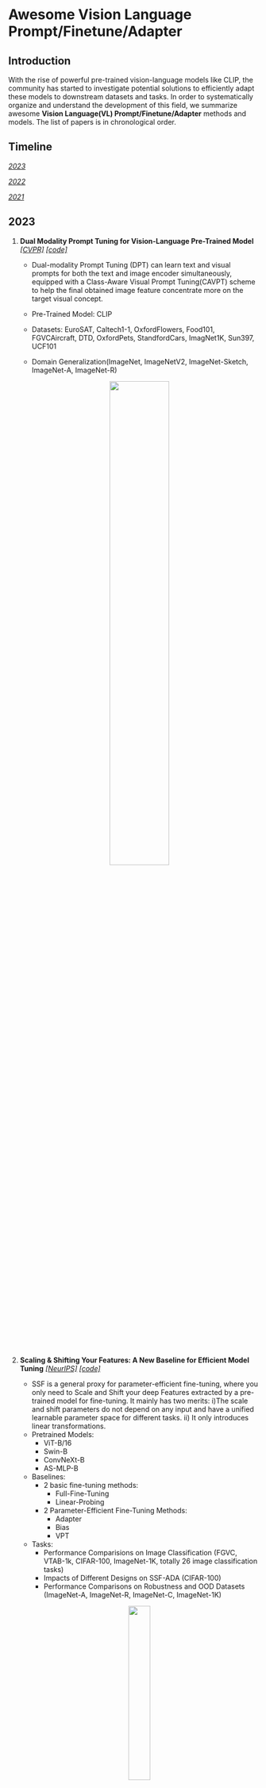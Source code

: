 # Awesome Vision Language Prompt/Finetune/Adapter

## Introduction
With the rise of powerful pre-trained vision-language models like CLIP, the community has started to investigate potential solutions to efficiently adapt these models to downstream datasets and tasks. In order to systematically organize and understand the development of this field, we summarize awesome **Vision Language(VL) Prompt/Finetune/Adapter** methods and models. The list of papers is in chronological order.

## Timeline

[*2023*](#2023)

[*2022*](#2022)

[*2021*](#2021)

## 2023

1.  ****Dual Modality Prompt Tuning for Vision-Language Pre-Trained Model**** [*[CVPR]*](https://arxiv.org/abs/2208.08340) [*[code]*](https://github.com/fanrena/DPT)
    - Dual-modality Prompt Tuning (DPT) can learn text and visual prompts for both the text and image encoder simultaneously, equipped with a Class-Aware Visual Prompt Tuning(CAVPT) scheme to help the final obtained image feature concentrate more on the target visual concept.
    
    - Pre-Trained Model: CLIP
    
    - Datasets: EuroSAT, Caltech1-1, OxfordFlowers, Food101, FGVCAircraft, DTD, OxfordPets, StandfordCars, ImagNet1K, Sun397, UCF101
    
    - Domain Generalization(ImageNet, ImageNetV2, ImageNet-Sketch, ImageNet-A, ImageNet-R) 
    <p align="center"><img width="50%" src="https://github.com/Hodasia/Awesome-Vision-Language-Finetune/blob/main/img/Untitled.png" /></p>
    
2.  ****Scaling & Shifting Your Features: A New Baseline for Efficient Model Tuning**** [*[NeurlPS]*](https://arxiv.org/abs/2210.08823) [*[code]*](https://github.com/dongzelian/SSF) 
    - SSF is a general proxy for parameter-efficient fine-tuning, where you only need to Scale and Shift your deep Features extracted by a pre-trained model for fine-tuning. It mainly has two merits: i)The scale and shift parameters do not depend on any input and have a unified learnable parameter space for different tasks. ii) It only introduces linear transformations.
    - Pretrained Models:
        - ViT-B/16
        - Swin-B
        - ConvNeXt-B
        - AS-MLP-B
    - Baselines:
        - 2 basic fine-tuning methods:
            - Full-Fine-Tuning
            - Linear-Probing
        - 2 Parameter-Efficient Fine-Tuning Methods:
            - Adapter
            - Bias
            - VPT
    - Tasks:
        - Performance Comparisions on Image Classification (FGVC, VTAB-1k, CIFAR-100, ImageNet-1K, totally 26 image classification tasks)
        - Impacts of Different Designs on SSF-ADA (CIFAR-100)
        - Performance Comparisons on Robustness and OOD Datasets (ImageNet-A, ImageNet-R, ImageNet-C, ImageNet-1K)
    <p align="center"><img width="30%" src="https://github.com/Hodasia/Awesome-Vision-Language-Finetune/blob/main/img/Untitled%201.png" /></p>
    
3.  ****Debiasing Vision-Language Models via Biased Prompts**** [*[arXiv]*](https://arxiv.org/abs/2302.00070) [*[code]*](https://github.com/chingyaoc/debias_vl)
    - Debias_VL is a general approach for self-debiasing foundation vision-language models by projecting out biased directions in the text embedding.
    
    - Pre-Trained Model: CLIP
    
    - Experiments
    
        - Discriminative models(zero-shot classifier, text-image retrieval)
        
        - Generative models(text-to-image)

    <p align="center"><img width="50%" src="https://github.com/Hodasia/Awesome-Vision-Language-Finetune/blob/main/img/Untitled%202.png" /></p>

4.  ****PLOT: Prompt Learning with Optimal Transport for Vision-Language Models**** [*[ICLR]*](https://arxiv.org/abs/2210.01253) [*[code]*](https://github.com/CHENGY12/PLOT)
    - PLOT is a prompt model based on CLIP and CoOp that uses optimal transport (OT) theory and two-stage optimization to learn multiple comprehensive prompts for describing different features of a category.
    - Pretrained Model: 
        - CLIP
        - CoOp
    - Task: 
        - few-shot recognition (Caltech101, ImageNet, OxfoldPets, StanfordCars, Flowers102, Food101, FGVCAircraft, DTD,  EuroSAT, UCF101, sun397)
        - domain generalization (ImageNet, ImageNetV2, ImageNet-Sketch, ImageNet-A, ImageNet-R).
    
    <p align="center"><img width="50%" src="https://github.com/Hodasia/Awesome-Vision-Language-Finetune/blob/main/img/Untitled%203.png" /></p>
    
5. ****VoLTA: Vision-Language Transformer with Weakly-Supervised Local-Feature Alignment**** [*[arXiv]*](https://arxiv.org/abs/2210.04135)
    - VoLTA (Vision-Language Transformer with weakly-supervised local-feature Alignment) is only utilizes image-caption data but achieves fine-grained region-level image understanding, eliminating the use of expensive box annotations.
    
    - Foundational Objective: Barlow Twins
    
    - Pre-Training & Downstream datasets: COCO, ImageNet, VOC07, LVIS, NLVR, Flicker30k
    
    <p align="center"><img width="50%" src="https://github.com/Hodasia/Awesome-Vision-Language-Finetune/blob/main/img/Untitled%204.png" /></p>
    
6. ****CLIP-ViP: Adapting Pre-trained Image-Text Model to Video-Language Representation Alignment**** [*[ICLRr]*](https://arxiv.org/abs/2209.06430) [*[code]*](https://github.com/microsoft/XPretrain/tree/main/CLIP-ViP)
- CLIP-ViP model is proposed in three aspects:
    
    - adopt an image captioning model instead of using video captioning model
        
    - equip with Video Proxy mechanism
        
    - use Omnisource Cross-modal Learning(OCL)
- Preliminary:
    
    - post-pretraining with different data-scale
        
        - pre-trained models: CLIP-ViT-B/32, CLIP4Clip
            
        - dataset: WebVid-2.5M, HD-VILA-100M, HD-VILA-10M, MSR-VTT
            
    - language domain gap with downstream data
        
        - datasets: MSR-VTT, DiDeMo, HD-VILA-100M, webVid-2.5M, MS-COCO, Conceptual Caption 12M
            
        - pre-trained model: CLIP
 - Tasks:
    
    - Video-Text Post-Pretrainig(HD-VILA-100M)
        
    - Fine-tuning Training(MSR-VTT, DiDeMo, LSMDC, ActivityNet)
    
    <p align="center"><img width="50%" src="https://github.com/Hodasia/Awesome-Vision-Language-Finetune/blob/main/img/Untitled%205.png" /></p>
    
7. ****SgVA-CLIP: Semantic-guided Visual Adapting of Vision-Language Models for Few-shot Image Classification**** [*[arXiv]*](https://arxiv.org/abs/2211.16191)
    - Semantic-Guided Visual Adapting (SgVA) extends vision-language pre-trained models to produce discriminative adapted visual features with the guidance of the fine-grained cross-modal knowledge learned by the pre-trained model.
    
    - Baselines and Benchmarks
    
        - PEMnE-BMS\*, HCTransformers, CLIP_LP+LN, P>M>F, cluster-FSL, PT+MAP, EPNet and EASY(miniImagenet and tieredImagenet)
        
        - Zero-shot CLIP, CoOp, CLIP-Adapter, ProGrad(ImageNet, StandfordCars, UCF101, Caltech101, Flowers102, SUN397, DTD, EuroSAT, FGVCAircraft, OxfordPets, Food101)
    
    <p align="center"><img width="50%" src="https://github.com/Hodasia/Awesome-Vision-Language-Finetune/blob/main/img/Untitled%206.png" /></p>
    
8. ****Understanding and Mitigating Overfitting in Prompt Tuning for Vision-Language Models**** [*[arXiv]*](https://arxiv.org/abs/2211.02219) [*[code]*](https://tinyurl.com/mpe64f89)
    
    <p align="center"><img width="50%" src="https://github.com/Hodasia/Awesome-Vision-Language-Finetune/blob/main/img/Untitled%207.png" /></p>
    
9. ****Re-ViLM: Retrieval-Augmented Visual Language Model for Zero and Few-Shot Image Captioning**** [*[arXiv]*](https://arxiv.org/abs/2302.04858) 
    
    <p align="center"><img width="50%" src="https://github.com/Hodasia/Awesome-Vision-Language-Finetune/blob/main/img/Untitled%208.png" /></p>
    
10. ****VoP: Text-Video Co-operative Prompt Tuning for Cross-Modal Retrieval**** [*[CVPR]*](https://arxiv.org/abs/2211.12764) [*[code]*](https://github.com/bighuang624/VoP)
    
    <p align="center"><img width="50%" src="https://github.com/Hodasia/Awesome-Vision-Language-Finetune/blob/main/img/Untitled%209.png" /></p>
    
11. ****Contrastive Prompt Tuning Improves Generalization in Vision-Language Models**** [*[ICLR]*](https://openreview.net/forum?id=g4JB0ksCrKe)
    
    <p align="center"><img width="50%" src="https://github.com/Hodasia/Awesome-Vision-Language-Finetune/blob/main/img/Untitled%2010.png" /></p>
    
12. ****Vision Transformer Adapter for Dense Predictions**** [*[ICLR]*](https://arxiv.org/abs/2205.08534) [*[code]*](https://github.com/czczup/ViT-Adapter)
    
    <p align="center"><img width="50%" src="https://github.com/Hodasia/Awesome-Vision-Language-Finetune/blob/main/img/Untitled%2011.png" /></p>
    
13. ****T2I-Adapter: Learning Adapters to Dig out More Controllable Ability for Text-to-Image Diffusion Models**** [*[arXiv]*](https://arxiv.org/abs/2302.08453) [*[code]*](https://github.com/TencentARC/T2I-Adapter)
    
    <p align="center"><img width="50%" src="https://github.com/Hodasia/Awesome-Vision-Language-Finetune/blob/main/img/Untitled%2012.png" /></p>
    
14. ****Debiased Fine-Tuning for Vision-language Models by Prompt Regularization**** [*[arXiv]*](https://arxiv.org/abs/2301.12429)
    
    <p align="center"><img width="50%" src="https://github.com/Hodasia/Awesome-Vision-Language-Finetune/blob/main/img/Untitled%2013.png" /></p>
    
15. ****Fine-tuned CLIP Models are Efficient Video Learners**** [*[CVPR]*](https://arxiv.org/abs/2212.03640) [*[code]*](https://github.com/muzairkhattak/ViFi-CLIP) 
    
    <p align="center"><img width="30%" src="https://github.com/Hodasia/Awesome-Vision-Language-Finetune/blob/main/img/Untitled%2014.png" /></p>
16. ****Multimodality Helps Unimodality: Cross-Modal Few-Shot Learning with Multimodal Models**** [*[CVPR]*](https://arxiv.org/abs/2301.06267) [*[code]*](https://github.com/linzhiqiu/cross_modal_adaptation)
    - The cross-modal adaptation approach treats examples from different modalities as additional few-shot examples, encoding different modalities to the same representation space.
    
    - Pre-trained Models:
    
        - CLIP
        
        - AudioCLIP
        
    - Task:
    
        - Vision-Language Adaption(Caltech101, OxfordPets, StanfordCars, Flowers102, Food101, FGVCAircraft, SUN397, DTD, EuroSAT, UCF101)
        
        - Vision-Audio Adaption(ImageNet, ESC-50)
    <p align="center"><img width=50% src="https://github.com/linzhiqiu/cross_modal_adaptation/blob/main/assets/methodology.png" /></p>
17. ****Not All Features Matter: Enhancing Few-Shot CLIP with Adaptive Prior Refinement**** [*[arXiv]*](https://arxiv.org/pdf/2304.01195.pdf)[*[code]*](https://github.com/yangyangyang127/APE)
    - Adaptive Prior Refinement method (APE) directly utilizes the refined cache model for inference and explore the trilateral affinities  between the text image, the refined cache model and textual representations for robust training-free recognition.
    
    - Training-required APE-T simply trains lightweight category residuals on top other than costly fine-tuning the entire cache model.
    
    - Pre-Trained Models:
    
        - CLIP
        
        - CoOp
        
        - Tip-Adapter
        
    - Tasks
    
        - Comprehensive Evaluation(ImageNet, Caltech101, DTD, EuroSAT, FGVCAircraft, Flowers102, Food101, OxfordPets, StandfordCars, SUN397, UCF101)
        
        - Generalization Ability(ImageNet-V2, ImageNet-Sketch)
    <p align="center"><img width=50% src="https://github.com/yangyangyang127/APE/raw/main/framework.png" /></p>
18. ****Exploring Vision-Language Models for Imbalanced Learning**** [*[arXiv]*](https://arxiv.org/pdf/2304.01457.pdf) [*[code]*](https://github.com/Imbalance-VLM/Imbalance-VLM)
    - Imbalance-VLM uses supervised imbalanced methods in conjunction with VLMs to improve the performance of VLMs on tail classes, incorporating lightweight decoder after the ViT of VLMs to save memory and capture subtle features for tail classes.
    
    - Pre-Trained Models:
    
        - CLIP
        
        - Laion-CLIP
        
    - Datasets(ImageNet-LT, Places-LT, iNaturalist2018)
    <p align="center"><img width=50% src="https://github.com/Imbalance-VLM/Imbalance-VLM/raw/master/main-figure.png" /></p>
19. ****Prompt Pre-Training with Twenty-Thousand Classes for Open-Vocabulary Visual Recognition**** [*[arXiv]*](https://arxiv.org/pdf/2304.04704.pdf) [*[code]*](https://github.com/amazon-science/prompt-pretraining)
    - POMP is a memory and computation efficient model and enables the learned prompt to condense semantic information for a rich set of visual concepts with over twenty-thousand classes.
    
    - Backbone: CLIP(ViT/B-16)
    
    - Dataset: ImageNet-21K
    <p align="center"><img width=50% src="https://github.com/amazon-science/prompt-pretraining/raw/main/docs/main_figure.png" /></p>

## 2022

1. **Learning to Prompt for Continual Learning** [*[CVPR]*](https://arxiv.org/abs/2112.08654) [*[code]*](https://github.com/google-research/l2p)
    
    <p align="center"><img width="50%" src="https://github.com/Hodasia/Awesome-Vision-Language-Finetune/blob/main/img/Untitled%2015.png" /></p>
    
2. **Visual Prompt Tuning** [*[ECCV]*](https://arxiv.org/abs/2203.12119) [*[code]*](https://github.com/kmnp/vpt)
    
    <p align="center"><img width="50%" src="https://github.com/Hodasia/Awesome-Vision-Language-Finetune/blob/main/img/Untitled%2016.png" /></p>
    
3. **Unified Vision and Language Prompt Learning** [*[CVPR]*](https://arxiv.org/abs/2210.07225) [*[code]*](https://github.com/yuhangzang/UPT)
    
    <p align="center"><img width="50%" src="https://github.com/Hodasia/Awesome-Vision-Language-Finetune/blob/main/img/Untitled%2017.png" /></p>
    
4. ****AdaptFormer: Adapting Vision Transformers for Scalable Visual Recognition**** [*[NeurlPS]*](https://arxiv.org/abs/2205.13535) [*[code]*](https://github.com/ShoufaChen/AdaptFormer)
    
    <p align="center"><img width="50%" src="https://github.com/Hodasia/Awesome-Vision-Language-Finetune/blob/main/img/Untitled%2018.png" /></p>
    
5. ****Neural Prompt Search**** [*[arXiv]*](https://arxiv.org/abs/2206.04673) [*[code]*](https://github.com/ZhangYuanhan-AI/NOAH)
    
    <p align="center"><img width="50%" src="https://github.com/Hodasia/Awesome-Vision-Language-Finetune/blob/main/img/Untitled%2019.png" /></p>
    
6. ****Convolutional Bypasses Are Better Vision Transformer Adapters**** [*[arXiv]*](https://arxiv.org/abs/2207.07039) [*[code]*](https://github.com/JieShibo/PETL-ViT) arXiv*
    <table><tr>
        <td>
            <img src="https://github.com/Hodasia/Awesome-Vision-Language-Finetune/blob/main/img/Untitled%2020.png" border=0/></p>
        </td>
        <td>
            <img src="https://github.com/Hodasia/Awesome-Vision-Language-Finetune/blob/main/img/Untitled%2021.png" border=0/></p>
        </td>
    </tr></table>
         
7. ****Conv-Adapter: Exploring Parameter Efficient Transfer Learning for ConvNets**** [*[arXiv]*](https://arxiv.org/abs/2208.07463)
    
    <p align="center"><img width="50%" src="https://github.com/Hodasia/Awesome-Vision-Language-Finetune/blob/main/img/Untitled%2022.png" /></p>
    
8. ****ST-Adapter: Parameter-Efficient Image-to-Video Transfer Learning**** [*[NeurlPS]*](https://arxiv.org/abs/2206.13559) [*[code]*](https://github.com/linziyi96/st-adapter)
    
    <p align="center"><img width="50%" src="https://github.com/Hodasia/Awesome-Vision-Language-Finetune/blob/main/img/Untitled%2023.png" /></p>
    
9. ****Parameter-efficient Model Adaptation for Vision Transformers**** [*[arXiv]*](https://arxiv.org/abs/2203.16329)
    
    <p align="center"><img width="50%" src="https://github.com/Hodasia/Awesome-Vision-Language-Finetune/blob/main/img/Untitled%2024.png" /></p>
    
10. ****VL-Adapter: Parameter-Efficient Transfer Learning for Vision-and-Language Tasks**** [*[CVPR]*](https://arxiv.org/abs/2112.06825) [*[code]*](https://github.com/ylsung/VL_adapter)
    
    <p align="center"><img width="50%" src="https://github.com/Hodasia/Awesome-Vision-Language-Finetune/blob/main/img/Untitled%2025.png" /></p>
    
11. ****Prompt Vision Transformer for Domain Generalization**** [*[arXiv]*](https://arxiv.org/abs/2208.08914)
    
    <p align="center"><img width="50%" src="https://github.com/Hodasia/Awesome-Vision-Language-Finetune/blob/main/img/Untitled%2026.png" /></p>     
12. ****Visual Prompt Tuning for Generative Transfer Learning**** [*[arXiv]*](https://arxiv.org/abs/2210.00990)
    
    <p align="center"><img width="30%" src="https://github.com/Hodasia/Awesome-Vision-Language-Finetune/blob/main/img/Untitled%2027.png" /></p>
    
13. ****Learning Domain Invariant Prompt for Vision-Language Models**** [*[arXiv]*](https://arxiv.org/abs/2212.04196)
    
    <p align="center"><img width="50%" src="https://github.com/Hodasia/Awesome-Vision-Language-Finetune/blob/main/img/Untitled%2028.png" /></p>
    
14. ****Domain-Unified Prompt Representations for Source-Free Domain Generalization**** [*[arXiv]*](https://arxiv.org/abs/2209.14926) [*[code]*](https://github.com/muse1998/Source-Free-Domain-Generalization)
    
    <p align="center"><img width="50%" src="https://github.com/Hodasia/Awesome-Vision-Language-Finetune/blob/main/img/Untitled%2029.png" /></p>
    
15. ****Prompt-Matched Semantic Segmentation**** [*[arXiv]*](https://arxiv.org/abs/2208.10159)
    
    <p align="center"><img width="50%" src="https://github.com/Hodasia/Awesome-Vision-Language-Finetune/blob/main/img/Untitled%2030.png" /></p>
    
16. ****Visual Prompting via Image Inpainting**** [*[arXiv]*](https://arxiv.org/abs/2209.00647) 
    
    <p align="center"><img width="50%" src="https://github.com/Hodasia/Awesome-Vision-Language-Finetune/blob/main/img/Untitled%2031.png" /></p>
    
17. ****Unleashing the Power of Visual Prompting At the Pixel Level**** [*[arXiv]*](https://arxiv.org/abs/2212.10556) [*[code]*](https://github.com/UCSC-VLAA/EVP)
    
    <p align="center"><img width="50%" src="https://github.com/Hodasia/Awesome-Vision-Language-Finetune/blob/main/img/Untitled%2032.png" /></p>
    
18. ****Exploring Visual Prompts for Adapting Large-Scale Models**** [*[arXiv]*](https://arxiv.org/abs/2203.17274) [*[code]*](http://hjbahng.github.io/visual_prompting)
    
    <p align="center"><img width="50%" src="https://github.com/Hodasia/Awesome-Vision-Language-Finetune/blob/main/img/Untitled%2033.png" /></p>
    
19. ****Visual Prompt Tuning for Test-time Domain Adaptation**** [*[arXiv]*](https://arxiv.org/abs/2210.04831)
    
    <p align="center"><img width="50%" src="https://github.com/Hodasia/Awesome-Vision-Language-Finetune/blob/main/img/Untitled%2034.png" /></p>
    
20. ****Test-Time Prompt Tuning for Zero-Shot Generalization in Vision-Language Models**** [*[NeurlPS]*](https://arxiv.org/abs/2209.07511) [*[code]*](https://azshue.github.io/TPT)
    
    <p align="center"><img width="50%" src="https://github.com/Hodasia/Awesome-Vision-Language-Finetune/blob/main/img/Untitled%2035.png" /></p>
    
21. ****Prompt Generation Networks for Efficient Adaptation of Frozen Vision Transformers**** [*[arXiv]*](https://arxiv.org/abs/2210.06466) [*[code]*](https://github.com/jochemloedeman/PGN)
    
    <p align="center"><img width="50%" src="https://github.com/Hodasia/Awesome-Vision-Language-Finetune/blob/main/img/Untitled%2036.png" /></p>
    
22. **Multitask Vision-Language Prompt Tuning** [*[arXiv]*](https://arxiv.org/abs/2211.11720) [*[code]*](https://github.com/sIncerass/MVLPT)
    
    <p align="center"><img width="50%" src="https://github.com/Hodasia/Awesome-Vision-Language-Finetune/blob/main/img/Untitled%2037.png" /></p>
    
23. ****Prompt Tuning with Soft Context Sharing for Vision-Language Models**** [*[arXiv]*](https://arxiv.org/abs/2208.13474)
    
    <p align="center"><img width="50%" src="https://github.com/Hodasia/Awesome-Vision-Language-Finetune/blob/main/img/Untitled%2038.png" /></p>
    
24. ****Learning to Prompt for Vision-Language Models**** [*[IJCV]*](https://arxiv.org/abs/2109.01134) [*[code]*](https://github.com/KaiyangZhou/CoOp)
    - Based on continuous prompt learning and  provided 2 implementations that handle different tasks, Context Optimization(CoOp) models a prompt’s context words with learnable vectors while the entire pre-trained parameters are kept fixed, improving the deployment efficiency compared with proposed vision-language models.
    - Pretrained Models: CLIP
    - Tasks
        - Few-Shot Learning(ImageNet, Caltech101, OxfordPets, StanfordCars, Flowers102, Food101, FGVCAircraft, SUN397, DTD, EuroSAT, UCF101)
        - Domain Generalization(ImageNet, ImageNetV2, ImageNet-Sketch, ImageNet-A, ImageNet-R)
    
    <p align="center"><img width="50%" src="https://github.com/Hodasia/Awesome-Vision-Language-Finetune/blob/main/img/Untitled%2039.png" /></p>
    
25. ****Language-Aware Soft Prompting for Vision & Language Foundation Models**** [*[arXiv]*](https://arxiv.org/abs/2210.01115)
    
    <p align="center"><img width="50%" src="https://github.com/Hodasia/Awesome-Vision-Language-Finetune/blob/main/img/Untitled%2040.png" /></p>
    
26. ****Supporting Vision-Language Model Inference with Causality-pruning Knowledge Prompt**** [*[arXiv]*](https://arxiv.org/abs/2205.11100)
    
    <p align="center"><img width="50%" src="https://github.com/Hodasia/Awesome-Vision-Language-Finetune/blob/main/img/Untitled%2041.png" /></p>
    
27. ****Learning to Prompt for Open-Vocabulary Object Detection with Vision-Language Model**** [*[CVPR]*](https://arxiv.org/abs/2203.14940) [*[code]*](https://github.com/dyabel/detpro)
    
    <p align="center"><img width="50%" src="https://github.com/Hodasia/Awesome-Vision-Language-Finetune/blob/main/img/Untitled%2042.png" /></p>
    
28. **A Good Prompt Is Worth Millions of Parameters: Low-resource Prompt-based Learning for Vision-Language Models** [*[ACL]*](https://arxiv.org/abs/2110.08484) [*[code]*](https://github.com/woojeongjin/FewVLM)
    
    <p align="center"><img width="50%" src="https://github.com/Hodasia/Awesome-Vision-Language-Finetune/blob/main/img/Untitled%2043.png" /></p>
    
29. ****Prompting through Prototype: A Prototype-based Prompt Learning on Pretrained Vision-Language Models**** [*[arXiv]*](https://arxiv.org/abs/2210.10841)
    
    <p align="center"><img width="50%" src="https://github.com/Hodasia/Awesome-Vision-Language-Finetune/blob/main/img/Untitled%2044.png" /></p>
    
30. ****Unsupervised Prompt Learning for Vision-Language Models**** [*[arXiv]*](https://arxiv.org/abs/2204.03649) [*[code]*](https://github.com/tonyhuang2022/UPL)
    
    <p align="center"><img width="50%" src="https://github.com/Hodasia/Awesome-Vision-Language-Finetune/blob/main/img/Untitled%2045.png" /></p>
    
31. ****Prompt Distribution Learning**** [*[CVPR]*](https://arxiv.org/abs/2205.03340)
    
    <p align="center"><img width="50%" src="https://github.com/Hodasia/Awesome-Vision-Language-Finetune/blob/main/img/Untitled%2046.png" /></p>
    
32. **Conditional Prompt Learning for Vision-Language Models** [*[CVPR]*](https://arxiv.org/abs/2203.05557) [*[code]*](https://github.com/KaiyangZhou/CoOp)
    - Conditional Context Optimization(CoCoOp) extends CoOp by further learning a lightweight neural network(Meta-Net) to generate for each image an input-conditional token(vector), allowing the gap between manual and learning-base prompts to be substantially reduced.
    - Pretrained Model: CLIP
    - Tasks:
        - Generalization from Base to New Classes(ImageNet, Caltech101, OxfordPets, StanfordCars, Flowers102, Food101, FGVCAircraft, SUN397, DTD, EuroSAT, UCF101)
        - Cross-Dataset Transfer(ImageNet, Caltech101, OxfordPets, StanfordCars, Flowers102, Food101, FGVCAircraft, SUN397, DTD, EuroSAT, UCF101)
        - Domain Generalization(ImageNet, ImageNetV2, ImageNet-Sketch, ImageNet-A, ImgaeNet-R)
    
    <p align="center"><img width="50%" src="https://github.com/Hodasia/Awesome-Vision-Language-Finetune/blob/main/img/Untitled%2047.png" /></p>
    
33. ****DenseCLIP: Language-Guided Dense Prediction with Context-Aware Prompting**** [*[CVPR]*](https://arxiv.org/abs/2112.01518) [*[code]*](https://github.com/raoyongming/DenseCLIP)
    
    <p align="center"><img width="50%" src="https://github.com/Hodasia/Awesome-Vision-Language-Finetune/blob/main/img/Untitled%2048.png" /></p>
    
34. ****CLIP also Understands Text: Prompting CLIP for Phrase Understanding**** [*[arXiv]*](https://arxiv.org/abs/2210.05836)
    
    <p align="center"><img width="50%" src="https://github.com/Hodasia/Awesome-Vision-Language-Finetune/blob/main/img/Untitled%2049.png" /></p>
    
35. ****Bridge-Prompt: Towards Ordinal Action Understanding in Instructional Videos**** [*[CVPR]*](https://arxiv.org/abs/2203.14104) [*[code]*](https://github.com/ttlmh/Bridge-Prompt)
    
    <p align="center"><img width="50%" src="https://github.com/Hodasia/Awesome-Vision-Language-Finetune/blob/main/img/Untitled%2050.png" /></p>
    
36. ****Prompting Visual-Language Models for Efficient Video Understanding**** [*[ECCV]*](https://arxiv.org/abs/2112.04478)
    
    <p align="center"><img width="50%" src="https://github.com/Hodasia/Awesome-Vision-Language-Finetune/blob/main/img/Untitled%2051.png" /></p>
    
37. ****PointCLIP V2: Adapting CLIP for Powerful 3D Open-world Learning**** [*[CVPR]*](https://arxiv.org/abs/2211.11682) [*[code]*](https://github.com/yangyangyang127/PointCLIP_V2)
    
    <p align="center"><img width="50%" src="https://github.com/Hodasia/Awesome-Vision-Language-Finetune/blob/main/img/Untitled%2052.png" /></p>
    
38. ****SVL-Adapter: Self-Supervised Adapter for Vision-Language Pretrained Models**** [*[BMV]*](https://arxiv.org/abs/2210.03794) [*[code]*](https://github.com/omipan/svl_adapter)
    
    <p align="center"><img width="50%" src="https://github.com/Hodasia/Awesome-Vision-Language-Finetune/blob/main/img/Untitled%2053.png" /></p>
    
39. ****Localized Latent Updates for Fine-Tuning Vision-Language Models**** [*[arXiv]*](https://arxiv.org/abs/2212.06556)
40. ****EfficientVLM: Fast and Accurate Vision-Language Models via Knowledge Distillation and Modal-adaptive Pruning**** [*[arXiv]*](https://arxiv.org/abs/2210.07795)  [*[code]*](https://github.com/swaggy-TN/EfficientVLM)
    
    <p align="center"><img width="50%" src="https://github.com/Hodasia/Awesome-Vision-Language-Finetune/blob/main/img/Untitled%2054.png" /></p>
    
41. ****Can Language Understand Depth?**** [*[ACM MM]*](https://arxiv.org/abs/2207.01077) [*[code]*](https://github.com/Adonis-galaxy/DepthCLIP)
    
    <p align="center"><img width="50%" src="https://github.com/Hodasia/Awesome-Vision-Language-Finetune/blob/main/img/Untitled%2055.png" /></p>
    
42. ****Prompting for Multi-Modal Tracking**** [*[ACM MM]*](https://arxiv.org/abs/2207.14571)
    
    <p align="center"><img width="50%" src="https://github.com/Hodasia/Awesome-Vision-Language-Finetune/blob/main/img/Untitled%2056.png" /></p>
    
43. ****Expanding Language-Image Pretrained Models for General Video Recognition**** [*[ECCV]*](https://arxiv.org/abs/2208.02816) [*[code]*](https://aka.ms/X-CLIP)
    
    <p align="center"><img width="50%" src="https://github.com/Hodasia/Awesome-Vision-Language-Finetune/blob/main/img/Untitled%2057.png" /></p>
    
44. ****Tip-Adapter: Training-free Adaption of CLIP for Few-shot Classification**** [*[ECCV]*](https://arxiv.org/abs/2207.09519) [*[code]*](https://github.com/gaopengcuhk/Tip-Adapter) ECCV*
    - Tip-Adapter with Fine-tuning(Tip-Adapter-F) is the fine-tuned version of Tip-Adatper. It unfreezed the cached keys as a good initialization for learnable parameters and further fine-tuned them via SGD.
    
    - Pre-Trianed Models:
    
        - CLIP
        
        - CoOp
        
        - Tip-Adapter
        
    - Experiments(ImageNet, StandfordCars, UCF101,Caltech101, Flowers102, SUN397,DTD, EuroSAT, FGVCAircraft, OxfordPets, Food101)
    
    <p align="center"><img width="50%" src="https://github.com/Hodasia/Awesome-Vision-Language-Finetune/blob/main/img/Untitled%2058.png" /></p>
    
45. ****Adapting CLIP For Phrase Localization Without Further Training**** [*[arXiv]*](https://arxiv.org/abs/2204.03647) [*[code]*](https://github.com/pals-ttic/adapting-CLIP)
    
    <p align="center"><img width="50%" src="https://github.com/Hodasia/Awesome-Vision-Language-Finetune/blob/main/img/Untitled%2059.png" /></p>
    
46. ****CPT: Colorful Prompt Tuning for Pre-trained Vision-Language Models**** [*[arXiv]*](https://arxiv.org/abs/2109.11797) [*[code]*](https://github.com/thunlp/CPT)
    
    <p align="center"><img width="50%" src="https://github.com/Hodasia/Awesome-Vision-Language-Finetune/blob/main/img/Untitled%2060.png" /></p>
    
47. ****Domain Prompt Learning for Efficiently Adapting CLIP to Unseen Domains**** [*[arXiv]*](https://arxiv.org/abs/2111.12853) [*[code]*](https://github.com/shogi880/DPLCLIP)
    
    <p align="center"><img width="50%" src="https://github.com/Hodasia/Awesome-Vision-Language-Finetune/blob/main/img/Untitled%2061.png" /></p>
    
48. ****Clip-Tuning: Towards Derivative-free Prompt Learning with a Mixture of Rewards**** [*[EMNLP]*](https://arxiv.org/abs/2210.12050)
    
    <p align="center"><img width="50%" src="https://github.com/Hodasia/Awesome-Vision-Language-Finetune/blob/main/img/Untitled%2062.png" /></p>
    
49. **Prompt-aligned Gradient for Prompt Tuning** [*[arXiv]*](https://arxiv.org/abs/2205.14865) [*[code]*](https://github.com/BeierZhu/Prompt-align)
    
    <p align="center"><img width="50%" src="https://github.com/Hodasia/Awesome-Vision-Language-Finetune/blob/main/img/Untitled%2063.png" /></p>
    
50. ****DualCoOp: Fast Adaptation to Multi-Label Recognition with Limited Annotations**** [*[arXiv]*](https://arxiv.org/abs/2206.09541)
    
    <p align="center"><img width="50%" src="https://github.com/Hodasia/Awesome-Vision-Language-Finetune/blob/main/img/Untitled%2064.png" /></p>
    
51. ****Delving into the Openness of CLIP**** [*[arXiv]*](https://arxiv.org/abs/2206.01986)
    
    <p align="center"><img width="50%" src="https://github.com/Hodasia/Awesome-Vision-Language-Finetune/blob/main/img/Untitled%2065.png" /></p>
    
52. ****OrdinalCLIP: Learning Rank Prompts for Language-Guided Ordinal Regression**** [*[NeurlPS]*](https://arxiv.org/abs/2206.02338)  [*[code]*](https://github.com/xk-huang/OrdinalCLIP)
    
    <p align="center"><img width="50%" src="https://github.com/Hodasia/Awesome-Vision-Language-Finetune/blob/main/img/Untitled%2066.png" /></p>
    
53. ****Prompt Tuning for Generative Multimodal Pretrained Models**** [*[arXiv]*](https://arxiv.org/abs/2208.02532) [*[code]*](https://github.com/OFA-Sys/OFA)
    
    <p align="center"><img width="50%" src="https://github.com/Hodasia/Awesome-Vision-Language-Finetune/blob/main/img/Untitled%2067.png" /></p>
    
54. ****Contrastive Demonstration Tuning for Pre-trained Language Models**** [*[EMNLP]*](https://arxiv.org/abs/2204.04392) [*[code]*](https://github.com/zjunlp/PromptKG/tree/main/research/Demo-Tuning)
    
    <p align="center"><img width="50%" src="https://github.com/Hodasia/Awesome-Vision-Language-Finetune/blob/main/img/Untitled%2068.png" /></p>
    
55. ****PPT: Pre-trained Prompt Tuning for Few-shot Learning**** [*[ACL]*](https://arxiv.org/abs/2109.04332) [*[code]*](http://github.com/thu-coai/PPT)
    
    <p align="center"><img width="50%" src="https://github.com/Hodasia/Awesome-Vision-Language-Finetune/blob/main/img/Untitled%2069.png" /></p>
    
56. ****Pro-tuning: Unified Prompt Tuning for Vision Tasks**** [*[arXiv]*](https://arxiv.org/abs/2207.14381)

<p align="center"><img width="50%" src="https://github.com/Hodasia/Awesome-Vision-Language-Finetune/blob/main/img/Untitled%2070.png" /></p>

56. ****MaPLe: Multi-modal Prompt Learning**** [*[arXiv]*](https://arxiv.org/abs/2210.03117) [*[code]*](https://tinyurl.com/2dzs8f3w)
    
    <p align="center"><img width="50%" src="https://github.com/Hodasia/Awesome-Vision-Language-Finetune/blob/main/img/Untitled%2071.png" /></p>
    
57. ****Multi-Prompt Alignment for Multi-Source Unsupervised Domain Adaptation**** [*[arXiv]*](https://arxiv.org/abs/2209.15210)
    
    <p align="center"><img width="50%" src="https://github.com/Hodasia/Awesome-Vision-Language-Finetune/blob/main/img/Untitled%2072.png" /></p>
    
58. ****An Empirical Study of GPT-3 for Few-Shot Knowledge-Based VQA**** [*[AAAI]*](https://arxiv.org/abs/2109.05014) [*[code]*](https://github.com/microsoft/PICa)
    
    <p align="center"><img width="50%" src="https://github.com/Hodasia/Awesome-Vision-Language-Finetune/blob/main/img/Untitled%2073.png" /></p>
    
59. ****VisualGPT: Data-efficient Adaptation of Pretrained Language Models for Image Captioning**** [*[CVPR]*](https://arxiv.org/abs/2102.10407) [*[code]*](https://github.com/Vision-CAIR/VisualGPT)
    
    <p align="center"><img width="50%" src="https://github.com/Hodasia/Awesome-Vision-Language-Finetune/blob/main/img/Untitled%2074.png" /></p>
    
60. ****Flamingo: a Visual Language Model for Few-Shot Learning**** [*[arXiv]*](https://arxiv.org/abs/2204.14198)
    
    <p align="center"><img width="50%" src="https://github.com/Hodasia/Awesome-Vision-Language-Finetune/blob/main/img/Untitled%2075.png" /></p>
    
61. ****Visual Clues: Bridging Vision and Language Foundations for Image Paragraph Captioning**** [*[arXiv]*](https://arxiv.org/abs/2206.01843)
    
    <p align="center"><img width="50%" src="https://github.com/Hodasia/Awesome-Vision-Language-Finetune/blob/main/img/Untitled%2076.png" /></p>
    
62. ****DU-VLG: Unifying Vision-and-Language Generation via Dual Sequence-to-Sequence Pre-training**** [*[ACL]*](https://arxiv.org/abs/2203.09052)
    
    <p align="center"><img width="50%" src="https://github.com/Hodasia/Awesome-Vision-Language-Finetune/blob/main/img/Untitled%2077.png" /></p>
    
63. ****Grounded Language-Image Pre-training**** [*[CVPR]*](https://arxiv.org/abs/2112.03857) [*[code]*](https://github.com/microsoft/GLIP) CVPR*
    
    <p align="center"><img width="50%" src="https://github.com/Hodasia/Awesome-Vision-Language-Finetune/blob/main/img/Untitled%2078.png" /></p>
    
64. ****GroupViT: Semantic Segmentation Emerges from Text Supervision**** [*[CVPR]*](https://arxiv.org/abs/2202.11094) [*[code]*](https://github.com/NVlabs/GroupViT)
    
    <p align="center"><img width="50%" src="https://github.com/Hodasia/Awesome-Vision-Language-Finetune/blob/main/img/Untitled%2079.png" /></p>
    
65. ****Finetune like you pretrain: Improved finetuning of zero-shot vision models**** [*[arXiv]*](https://arxiv.org/abs/2212.00638) [*[code]*](https://github.com/locuslab/FLYP)
    
    <p align="center"><img width="50%" src="https://github.com/Hodasia/Awesome-Vision-Language-Finetune/blob/main/img/Untitled%2080.png" /></p>
    
66. ****CPL: Counterfactual Prompt Learning for Vision and Language Models**** [*[arXiv]*](https://arxiv.org/abs/2210.10362)*  [*[code]*](https://github.com/eric-ai-lab/CPL)  *arXiv*
    
    <p align="center"><img width="50%" src="https://github.com/Hodasia/Awesome-Vision-Language-Finetune/blob/main/img/Untitled%2081.png" /></p>
    
67. ****Zero-Shot Temporal Action Detection via Vision-Language Prompting**** [*[ECCV]*](https://arxiv.org/abs/2207.08184) [*[code]*](https://github.com/sauradip/STALE)
    
    <p align="center"><img width="50%" src="https://github.com/Hodasia/Awesome-Vision-Language-Finetune/blob/main/img/Untitled%2082.png" /></p>
    

## 2021

1. ****AdaViT: Adaptive Vision Transformers for Efficient Image Recognition**** [*[CVPR]*](https://arxiv.org/abs/2111.15668)
    
    <p align="center"><img width="50%" src="https://github.com/Hodasia/Awesome-Vision-Language-Finetune/blob/main/img/Untitled%2083.png" /></p>
    
2. ****Unified Multimodal Pre-training and Prompt-based Tuning for Vision-Language Understanding and Generation**** [*[arXiv]*](https://arxiv.org/abs/2112.05587)
    
    <p align="center"><img width="50%" src="https://github.com/Hodasia/Awesome-Vision-Language-Finetune/blob/main/img/Untitled%2084.png" /></p>
    
3. **Learning Transferable Visual Models From Natural Language Supervision** [*[arXiv]*](https://arxiv.org/abs/2103.00020#) [*[code]*](https://github.com/OpenAI/CLIP)
    
    <p align="center"><img width="50%" src="https://github.com/Hodasia/Awesome-Vision-Language-Finetune/blob/main/img/Untitled%2085.png" /></p>
    
4. ****CLIP-Adapter: Better Vision-Language Models with Feature Adapters**** [*[arXiv]*](https://arxiv.org/abs/2110.04544) [*[code]*](https://github.com/OpenAI/CLIP)
    - CLIP-Adapter conducts residual-style feature blending to achieve efficient few-shot transfer learning via fine-tuning.
    
    - Baseline Models:
    
        - Linear probe CLIP
        
        - Zero-shot CLIP
        
        - CoOp
        
    - Experiments
    
        - Few-Shot Learning(ImageNet, StanfordCars, UCF101, Caltech101, Flowers102, SUN397, EuroSAT, FGVCAircraft, OxfordPets, Food101)
        
        - Visualization of Manifold(t-SNE, EuroSAT)
        
        - Ablation Studies(DTD, ImageNet)
    
    <p align="center"><img width="50%" src="https://github.com/Hodasia/Awesome-Vision-Language-Finetune/blob/main/img/Untitled%2086.png" /></p>
    
5. **PointCLIP: Point Cloud Understanding by CLIP** [*[CVPR]*](https://arxiv.org/abs/2112.02413) [*[code]*](https://github.com/ZrrSkywalker/PointCLIP)
    
    <p align="center"><img width="50%" src="https://github.com/Hodasia/Awesome-Vision-Language-Finetune/blob/main/img/Untitled%2087.png" /></p>
    
6. ****Tip-Adapter: Training-free CLIP-Adapter for Better Vision-Language Modeling**** [*[arXiv]*](https://arxiv.org/abs/2111.03930) [*[code]*](https://github.com/gaopengcuhk/Tip-Adapter)
    - Trianing-Free CLIP-Adapter (Tip-Adapter) has strong performance on few-classification via directly setting the weights of adapter with a **cache model** to avoid the conventional SGD fine-tuning.
    
    - Pre-Trianed Models:
    
        - Zero-shot CLIP
        
        - Linear-porbe CLIP
        
        - CLIP-Adapter
        
        - CoOp
        
    - Tasks:
    
        - Efficiency Comparison(ImageNet, StandfordCars, UCF101, Caltech101, Flowers102, SUN397, DTD, EuroSAT, FGVCAircraft, OxfordPets, Food101)
        
        - Ablation Studies(ImageNet)
    
    <p align="center"><img width="50%" src="https://github.com/Hodasia/Awesome-Vision-Language-Finetune/blob/main/img/Untitled%2088.png" /></p>
    
7. ****ActionCLIP: A New Paradigm for Video Action Recognition**** [*[arXiv]*](https://arxiv.org/abs/2109.08472) [*[code]*](https://github.com/sallymmx/ActionCLIP.git)
    
    <p align="center"><img width="50%" src="https://github.com/Hodasia/Awesome-Vision-Language-Finetune/blob/main/img/Untitled%2089.png" /></p>
    
8. ****Multimodal Few-Shot Learning with Frozen Language Models**** [*[NeurlPS]*](https://arxiv.org/abs/2106.13884)
    
    <p align="center"><img width="50%" src="https://github.com/Hodasia/Awesome-Vision-Language-Finetune/blob/main/img/Untitled%2090.png" /></p>
    
9. ****ClipCap: CLIP Prefix for Image Captioning**** [*[arXiv]*](https://arxiv.org/abs/2111.09734) [*[code]*](https://github.com/rmokady/CLIP_prefix_caption) arXiv*
    
    <p align="center"><img width="50%" src="https://github.com/Hodasia/Awesome-Vision-Language-Finetune/blob/main/img/Untitled%2091.png" /></p>
    
10. ****Unifying Vision-and-Language Tasks via Text Generation**** [*[ICML]*](https://arxiv.org/abs/2102.02779) [*[code]*](https://github.com/j-min/VL-T5)
    
    <p align="center"><img width="50%" src="https://github.com/Hodasia/Awesome-Vision-Language-Finetune/blob/main/img/Untitled%2092.png" /></p>
    
11. **StyleCLIP: Text-Driven Manipulation of StyleGAN Imagery** [*[ICCV]*](https://arxiv.org/abs/2103.17249) [*[code]*](https://github.com/orpatashnik/StyleCLIP)
    
    <p align="center"><img width="50%" src="https://github.com/Hodasia/Awesome-Vision-Language-Finetune/blob/main/img/Untitled%2093.png" /></p>
    
12. ****Align and Prompt: Video-and-Language Pre-training with Entity Prompts**** [*[CVPR]*](https://arxiv.org/abs/2112.09583) [*[code]*](https://github.com/salesforce/ALPRO)
    
    <p align="center"><img width="50%" src="https://github.com/Hodasia/Awesome-Vision-Language-Finetune/blob/main/img/Untitled%2094.png" /></p>
